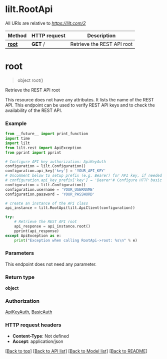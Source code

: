 # lilt.RootApi

All URIs are relative to *https://lilt.com/2*

Method | HTTP request | Description
------------- | ------------- | -------------
[**root**](RootApi.md#root) | **GET** / | Retrieve the REST API root

# **root**
> object root()

Retrieve the REST API root

This resource does not have any attributes. It lists the name of the REST API.  This endpoint can be used to verify REST API keys and to check the availability of the REST API.  

### Example
```python
from __future__ import print_function
import time
import lilt
from lilt.rest import ApiException
from pprint import pprint

# Configure API key authorization: ApiKeyAuth
configuration = lilt.Configuration()
configuration.api_key['key'] = 'YOUR_API_KEY'
# Uncomment below to setup prefix (e.g. Bearer) for API key, if needed
# configuration.api_key_prefix['key'] = 'Bearer'# Configure HTTP basic authorization: BasicAuth
configuration = lilt.Configuration()
configuration.username = 'YOUR_USERNAME'
configuration.password = 'YOUR_PASSWORD'

# create an instance of the API class
api_instance = lilt.RootApi(lilt.ApiClient(configuration))

try:
    # Retrieve the REST API root
    api_response = api_instance.root()
    pprint(api_response)
except ApiException as e:
    print("Exception when calling RootApi->root: %s\n" % e)
```

### Parameters
This endpoint does not need any parameter.

### Return type

**object**

### Authorization

[ApiKeyAuth](../README.md#ApiKeyAuth), [BasicAuth](../README.md#BasicAuth)

### HTTP request headers

 - **Content-Type**: Not defined
 - **Accept**: application/json

[[Back to top]](#) [[Back to API list]](../README.md#documentation-for-api-endpoints) [[Back to Model list]](../README.md#documentation-for-models) [[Back to README]](../README.md)

